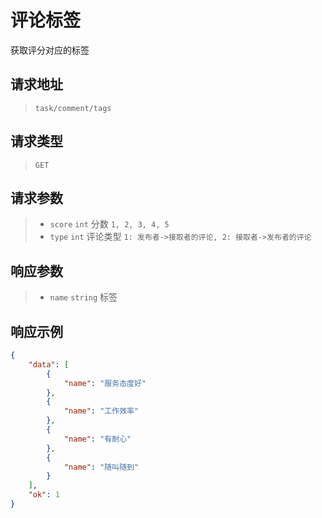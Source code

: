 # 评论标签

获取评分对应的标签

## 请求地址

> `task/comment/tags`

## 请求类型

> `GET`

## 请求参数

> - `score` `int` 分数 `1, 2, 3, 4, 5`
> - `type` `int` 评论类型 `1: 发布者->接取者的评论, 2: 接取者->发布者的评论`

## 响应参数

> - `name` `string` 标签

## 响应示例

```json
{
    "data": [
        {
            "name": "服务态度好"
        },
        {
            "name": "工作效率"
        },
        {
            "name": "有耐心"
        },
        {
            "name": "随叫随到"
        }
    ],
    "ok": 1
}
```

